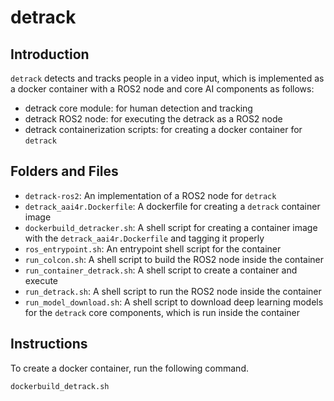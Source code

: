 # detrack

## Introduction

``detrack`` detects and tracks people in a video input, which is implemented as a docker container with a ROS2 node and core AI components as follows:

- detrack core module: for human detection and tracking
- detrack ROS2 node: for executing the detrack as a ROS2 node
- detrack containerization scripts: for creating a docker container for ```detrack```

## Folders and Files

- ``detrack-ros2``: An implementation of a ROS2 node for ``detrack``
- ``detrack_aai4r.Dockerfile``: A dockerfile for creating a ``detrack`` container image
- ``dockerbuild_detracker.sh``: A shell script for creating a container image with the ``detrack_aai4r.Dockerfile`` and tagging it properly
- ``ros_entrypoint.sh``: An entrypoint shell script for the container
- ``run_colcon.sh``: A shell script to build the ROS2 node inside the container
- ``run_container_detrack.sh``: A shell script to create a container and execute
- ``run_detrack.sh``: A shell script to run the ROS2 node inside the container
- ``run_model_download.sh``: A shell script to download deep learning models for the ``detrack`` core components, which is run inside the container

## Instructions

To create a docker container, run the following command.

```
dockerbuild_detrack.sh
```